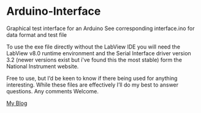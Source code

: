# Arduino-Interface

Graphical test interface for an Arduino
See corresponding interface.ino for data format and test file

To use the exe file directly without the LabView IDE you will need the LabView v8.0 runtime environment and the Serial Interface driver version 3.2 (newer versions exist but i've found this the most stable) form the National Instrument website.

Free to use, but I’d be keen to know if there being used for anything interesting.
While these files are effectively I’ll do my best to answer questions.
Any comments Welcome.

[My Blog](https://cengarduino.wordpress.com/)

